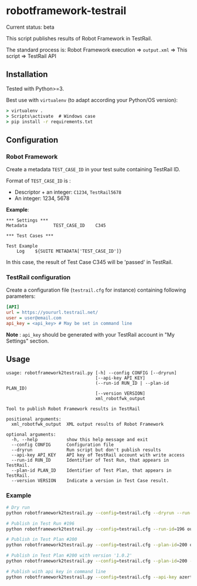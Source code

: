 robotframework-testrail
=======================

Current status: beta

This script publishes results of Robot Framework in TestRail.

The standard process is:
Robot Framework execution => `output.xml` => This script => TestRail API


Installation
------------

Tested with Python>=3.

Best use with `virtualenv` (to adapt according your Python/OS version):
    
```cmd
> virtualenv .
> Scripts\activate  # Windows case
> pip install -r requirements.txt
```


Configuration
-------------

### Robot Framework

Create a metadata `TEST_CASE_ID` in your test suite containing TestRail ID.

Format of `TEST_CASE_ID` is :
* Descriptor + an integer: `C1234`, `TestRail5678`
* An integer: 1234, 5678

**Example**:
```robotframework
*** Settings ***
Metadata          TEST_CASE_ID    C345

*** Test Cases ***

Test Example
    Log    ${SUITE METADATA['TEST_CASE_ID']}
```

In this case, the result of Test Case C345 will be 'passed' in TestRail.

### TestRail configuration

Create a configuration file (`testrail.cfg` for instance) containing following parameters:

```ini
[API]
url = https://yoururl.testrail.net/
user = user@email.com
api_key = <api_key> # May be set in command line
```

**Note** : `api_key` should be generated with your TestRail account in "My Settings" section.

Usage
-----

```
usage: robotframework2testrail.py [-h] --config CONFIG [--dryrun]
                                  [--api-key API_KEY]
                                  (--run-id RUN_ID | --plan-id PLAN_ID)
                                  [--version VERSION]
                                  xml_robotfwk_output

Tool to publish Robot Framework results in TestRail

positional arguments:
  xml_robotfwk_output  XML output results of Robot Framework

optional arguments:
  -h, --help           show this help message and exit
  --config CONFIG      Configuration file
  --dryrun             Run script but don't publish results
  --api-key API_KEY    API key of TestRail account with write access
  --run-id RUN_ID      Identifier of Test Run, that appears in TestRail.
  --plan-id PLAN_ID    Identifier of Test Plan, that appears in TestRail.
  --version VERSION    Indicate a version in Test Case result.
```

### Example

```bash
# Dry run
python robotframework2testrail.py --config=testrail.cfg --dryrun --run-id=196 output.xml

# Publish in Test Run #196
python robotframework2testrail.py --config=testrail.cfg --run-id=196 output.xml

# Publish in Test Plan #200
python robotframework2testrail.py --config=testrail.cfg --plan-id=200 output.xml

# Publish in Test Plan #200 with version '1.0.2'
python robotframework2testrail.py --config=testrail.cfg --plan-id=200 --version=1.0.2 output.xml

# Publish with api key in command line
python robotframework2testrail.py --config=testrail.cfg --api-key azertyazertyqsdfqsdf --plan-id=200 output.xml
```
